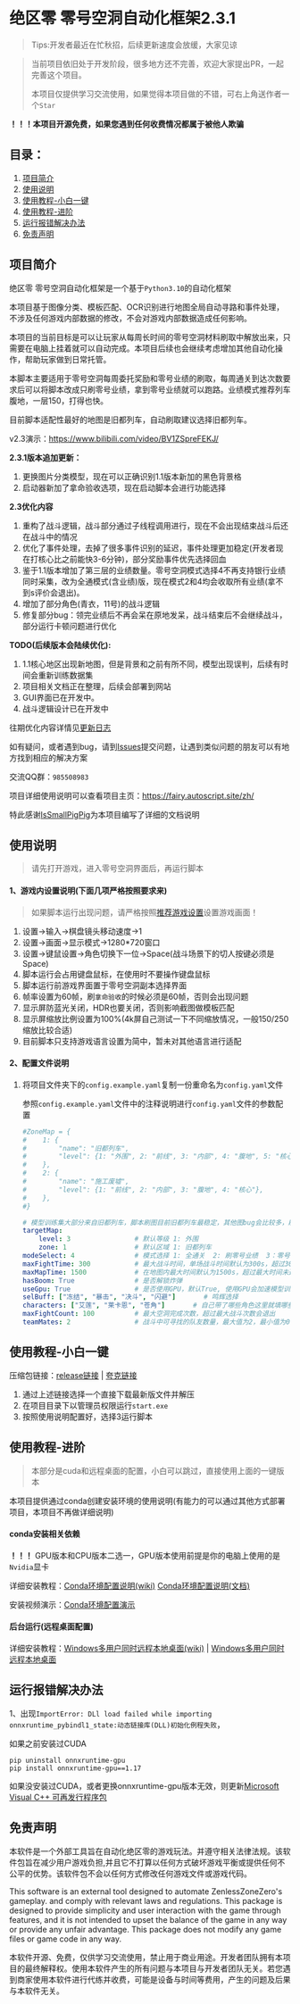 #  绝区零  零号空洞自动化框架2.3.1

> Tips:开发者最近在忙秋招，后续更新速度会放缓，大家见谅


> 当前项目依旧处于开发阶段，很多地方还不完善，欢迎大家提出PR，一起完善这个项目。
>
> 本项目仅提供学习交流使用，如果觉得本项目做的不错，可右上角送作者一个`Star`

**！！！本项目开源免费，如果您遇到任何收费情况都属于被他人欺骗**

## 目录：

1. [项目简介](#项目简介)
2. [使用说明](#使用说明)
3. [使用教程-小白一键](#使用教程-小白一键)
4. [使用教程-进阶](#使用教程-进阶)
5. [运行报错解决办法](#运行报错解决办法)
6. [免责声明](#免责声明)




## 项目简介

绝区零 零号空洞自动化框架是一个基于`Python3.10`的自动化框架

本项目基于图像分类、模板匹配、OCR识别进行地图全局自动寻路和事件处理，不涉及任何游戏内部数据的修改，不会对游戏内部数据造成任何影响。

本项目的当前目标是可以让玩家从每周长时间的零号空洞材料刷取中解放出来，只需要在电脑上挂着就可以自动完成。本项目后续也会继续考虑增加其他自动化操作，帮助玩家做到日常托管。

本脚本主要适用于零号空洞每周委托奖励和零号业绩的刷取，每周通关到达次数要求后可以将脚本改成只刷零号业绩，拿到零号业绩就可以跑路。业绩模式推荐列车腹地，一层150，打得也快。

目前脚本适配性最好的地图是旧都列车，自动刷取建议选择旧都列车。

v2.3演示：https://www.bilibili.com/video/BV1ZSpreFEKJ/

**2.3.1版本追加更新：**

 1. 更换图片分类模型，现在可以正确识别1.1版本新加的黑色背景格
 2. 启动器新加了拿命验收选项，现在启动脚本会进行功能选择 

**2.3优化内容**

 1. 重构了战斗逻辑，战斗部分通过子线程调用进行，现在不会出现结束战斗后还在战斗中的情况
 2. 优化了事件处理，去掉了很多事件识别的延迟，事件处理更加稳定(开发者现在打核心比之前能快3-6分钟)，部分奖励事件优先选择回血
 3. 鉴于1.1版本增加了第三层的业绩数量。零号空洞模式选择4不再支持银行业绩同时采集，改为全通模式(含业绩)版，现在模式2和4均会收取所有业绩(拿不到s评价会退出)。
 4. 增加了部分角色(青衣，11号)的战斗逻辑
 5. 修复部分bug：领完业绩后不再会呆在原地发呆，战斗结束后不会继续战斗，部分运行卡顿问题进行优化



**TODO(后续版本会陆续优化):**

1. 1.1核心地区出现新地图，但是背景和之前有所不同，模型出现误判，后续有时间会重新训练数据集
2. 项目相关文档正在整理，后续会部署到网站
3. GUI界面已在开发中。
4. 战斗逻辑设计已在开发中
   



往期优化内容详情见[更新日志 ](https://fairy.autoscript.site/zh/community/updatelog.html)

如有疑问，或者遇到bug，请到[Issues](https://github.com/sMythicalBird/ZenlessZoneZero-Auto/issues)提交问题，让遇到类似问题的朋友可以有地方找到相应的解决方案

交流QQ群：`985508983`

项目详细使用说明可以查看项目主页：https://fairy.autoscript.site/zh/  

特此感谢[IsSmallPigPig](https://github.com/IsSmallPigPig)为本项目编写了详细的文档说明



## 使用说明

> 请先打开游戏，进入零号空洞界面后，再运行脚本


#### 1、游戏内设置说明(下面几项严格按照要求来)
   > 如果脚本运行出现问题，请严格按照[推荐游戏设置](https://fairy.autoscript.site/zh/demo/required.html)设置游戏画面！
   >

   1. 设置->输入->棋盘镜头移动速度->1
   2. 设置->画面->显示模式->1280*720窗口
   3. 设置->键鼠设置->角色切换下一位->Space(战斗场景下的切人按键必须是Space)
   4. 脚本运行会占用键盘鼠标，在使用时不要操作键盘鼠标
   5. 脚本运行前游戏界面置于零号空洞副本选择界面
   6. 帧率设置为60帧，刷`拿命验收`的时候必须是60帧，否则会出现问题
   7. 显示屏防蓝光关闭，HDR也要关闭，否则影响截图做模板匹配
   8. 显示屏缩放比例设置为100%(4k屏自己测试一下不同缩放情况，一般150/250缩放比较合适)
   9. 目前脚本只支持游戏语言设置为简中，暂未对其他语言进行适配

#### 2、配置文件说明

1. 将项目文件夹下的`config.example.yaml`复制一份重命名为`config.yaml`文件

   参照`config.example.yaml`文件中的注释说明进行`config.yaml`文件的参数配置

   ```yaml
   #ZoneMap = {
   #    1: {
   #        "name": "旧都列车",
   #        "level": {1: "外围", 2: "前线", 3: "内部", 4: "腹地", 5: "核心"},
   #    },
   #    2: {
   #        "name": "施工废墟",
   #        "level": {1: "前线", 2: "内部", 3: "腹地", 4: "核心"},
   #    },
   #}
   
   # 模型训练集大部分来自旧都列车，脚本刷图目前旧都列车最稳定，其他图bug会比较多，刷零号业绩旧都列车前线最快，练度够可以直接刷前线
   targetMap:
       level: 3                # 默认等级 1: 外围
       zone: 1                 # 默认区域 1: 旧都列车
   modeSelect: 4               # 模式选择 1: 全通关  2: 刷零号业绩  3：零号银行  4：全通关(拾取业绩,级别不够会退出)
   maxFightTime: 300           # 最大战斗时间，单场战斗时间默认为300s，超过300s会重开(部分战斗场景需要跑图，目前还没进行相关处理，遇到这种情况会退掉重开)
   maxMapTime: 1500            # 在地图内最大时间默认为1500s，超过最大时间未通关地图会重开
   hasBoom: True               # 是否解锁炸弹
   useGpu: True                # 是否使用GPU，默认True, 使用GPU会加速模型训练,如果改为False，会强制使用CPU进行OCR识别
   selBuff: ["冻结", "暴击", "决斗", "闪避"]       # 鸣辉选择
   characters: ["艾莲", "莱卡恩", "苍角"]       # 自己带了哪些角色这里就填哪些，当然填了不一定有相应的战斗逻辑，后面版本再加
   maxFightCount: 100          # 最大空洞完成次数，超过最大战斗次数会退出
   teamMates: 2                # 战斗中可寻找的队友数量，最大值为2，最小值为0
   ```

   

## 使用教程-小白一键

压缩包链接：[release链接](https://github.com/sMythicalBird/ZenlessZoneZero-Auto/releases) | [夸克链接](https://pan.quark.cn/s/b33eaf2ffcfc)

1. 通过上述链接选择一个直接下载最新版文件并解压
2. 在项目目录下以管理员权限运行`start.exe`
3. 按照使用说明配置好，选择3运行脚本



## 使用教程-进阶

> 本部分是cuda和远程桌面的配置，小白可以跳过，直接使用上面的一键版本

本项目提供通过conda创建安装环境的使用说明(有能力的可以通过其他方式部署项目，本项目不再做详细说明)

#### conda安装相关依赖

**！！！** GPU版本和CPU版本二选一，GPU版本使用前提是你的电脑上使用的是`Nvidia`显卡

详细安装教程：[Conda环境配置说明(wiki)](https://github.com/sMythicalBird/ZenlessZoneZero-Auto/wiki/Conda环境配置说明)  [Conda环境配置说明(文档)](https://fairy.autoscript.site/zh/demo/configure.html)

安装视频演示：[Conda环境配置演示](https://www.bilibili.com/video/BV1FS421d7rK)

#### 后台运行(远程桌面配置)

详细安装教程：[Windows多用户同时远程本地桌面(wiki)](https://github.com/sMythicalBird/ZenlessZoneZero-Auto/wiki/Windows%E5%A4%9A%E7%94%A8%E6%88%B7%E5%90%8C%E6%97%B6%E8%BF%9C%E7%A8%8B%E6%9C%AC%E5%9C%B0%E6%A1%8C%E9%9D%A2) | [Windows多用户同时远程本地桌面](https://fairy.autoscript.site/zh/demo/configure.html)



## 运行报错解决办法

1、出现`ImportError: DLl load failed while importing onnxruntime_pybindl1_state:动态链接库(DLL)初始化例程失败`，

如果之前安装过CUDA

```
pip uninstall onnxruntime-gpu
pip install onnxruntime-gpu==1.17
```

如果没安装过CUDA，或者更换onnxruntime-gpu版本无效，则更新[Microsoft Visual C++ 可再发行程序包]( https://aka.ms/vs/17/release/vc_redist.x64.exe)



## 免责声明

本软件是一个外部工具旨在自动化绝区零的游戏玩法。并遵守相关法律法规。该软件包旨在减少用户游戏负担,并且它不打算以任何方式破坏游戏平衡或提供任何不公平的优势。该软件包不会以任何方式修改任何游戏文件或游戏代码。

This software is an external tool designed to automate ZenlessZoneZero's gameplay. and comply with relevant laws and regulations. This package is designed to provide simplicity and user interaction with the game through features, and it is not intended to upset the balance of the game in any way or provide any unfair advantage. This package does not modify any game files or game code in any way.

本软件开源、免费，仅供学习交流使用，禁止用于商业用途。开发者团队拥有本项目的最终解释权。使用本软件产生的所有问题与本项目与开发者团队无关。若您遇到商家使用本软件进行代练并收费，可能是设备与时间等费用，产生的问题及后果与本软件无关。
